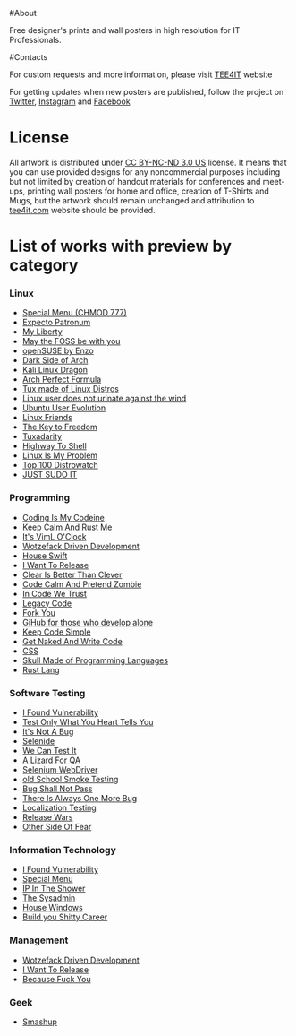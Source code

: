 #About

Free designer's prints and wall posters in high resolution for IT Professionals.

#Contacts

For custom requests and more information, please visit [TEE4IT](HTTPS://TEE4IT.COM) website

For getting updates when new posters are published, follow the project on [Twitter](https://twitter.com/tee4it), [Instagram](https://www.instagram.com/tee4it/) and [Facebook](https://www.facebook.com/Tee4it-187646978350800/)

# License

All artwork is distributed under [CC BY-NC-ND 3.0 US](https://creativecommons.org/licenses/by-nc-nd/3.0/us/) license. It means that you can use provided designs for any noncommercial purposes including but not limited by creation of handout materials for conferences and meet-ups, printing wall posters for home and office, creation of T-Shirts and Mugs, but the artwork should remain unchanged and attribution to [tee4it.com](https://tee4it.com) website should be provided.

# List of works with preview by category

### Linux
- [Special Menu (CHMOD 777)](https://tee4it.com/linux/chmod-777/) 
- [Expecto Patronum](https://tee4it.com/linux/expecto-patronum/)
- [My Liberty](https://tee4it.com/linux/my-liberty/)
- [May the FOSS be with you](https://tee4it.com/linux/may-the-foss-be-with-you/)
- [openSUSE by Enzo](https://tee4it.com/linux/opensuse/)
- [Dark Side of Arch](https://tee4it.com/linux/dark-side-of-arch/)
- [Kali Linux Dragon](https://tee4it.com/linux/kali-linux/)
- [Arch Perfect Formula](https://tee4it.com/linux/arch-linux-formula/)
- [Tux made of Linux Distros](https://tee4it.com/linux/tux-made-of-linux-distros/)
- [Linux user does not urinate against the wind](https://tee4it.com/linux/linux-usufructuarius-non-contraventum-mingit/)
- [Ubuntu User Evolution](https://tee4it.com/linux/ubuntu-user-evolution/)
- [Linux Friends](https://tee4it.com/linux/linux-friends/)
- [The Key to Freedom](https://tee4it.com/linux/linux-is-the-key-to-freedom/)
- [Tuxadarity](https://tee4it.com/linux/tuxadarity/)
- [Highway To Shell](https://tee4it.com/linux/highway-to-shell/)
- [Linux Is My Problem](https://tee4it.com/linux/linux-is-my-problem/)
- [Top 100 Distrowatch](https://tee4it.com/linux/distrowatch-top-100-linux-distros/)
- [JUST SUDO IT](https://tee4it.com/linux/linux-just-sudo-it/)

### Programming
- [Coding Is My Codeine](https://tee4it.com/software-development/coding-is-my-codeine/)
- [Keep Calm And Rust Me](https://tee4it.com/software-development/keep-calm-and-rust-me/)
- [It's VimL O'Clock](https://tee4it.com/software-development/viml/)
- [Wotzefack Driven Development](https://tee4it.com/software-development/wotzefack-driven-development/)
- [House Swift](https://tee4it.com/software-development/house-swift/)
- [I Want To Release](https://tee4it.com/software-development/i-want-to-release/)
- [Clear Is Better Than Clever](https://tee4it.com/software-development/clear-is-better-than-clever/)
- [Code Calm And Pretend Zombie](https://tee4it.com/software-development/code-calm-and-pretend-zombie/)
- [In Code We Trust](https://tee4it.com/software-development/in-code-we-trust/)
- [Legacy Code](https://tee4it.com/software-development/legacy-code/)
- [Fork You](https://tee4it.com/software-development/fork-you/)
- [GiHub for those who develop alone](https://tee4it.com/software-development/github-for-those-who-develop-alone/)
- [Keep Code Simple](https://tee4it.com/software-development/simply-keep-code-simple/)
- [Get Naked And Write Code](https://tee4it.com/software-development/get-naked-and-write-code/)
- [CSS](https://tee4it.com/software-development/css/)
- [Skull Made of Programming Languages](https://tee4it.com/software-development/skull-made-of-programming-languages/)
- [Rust Lang](https://tee4it.com/software-development/rust-programming/)

### Software Testing
- [I Found Vulnerability](https://tee4it.com/software-testing/i-found-vulnerability/)
- [Test Only What You Heart Tells You](https://tee4it.com/software-testing/test-with-your-heart/)
- [It's Not A Bug](https://tee4it.com/software-testing/its-not-a-bug/)
- [Selenide](https://tee4it.com/software-testing/selenide/)
- [We Can Test It](https://tee4it.com/software-testing/we-can-test-it/)
- [A Lizard For QA](https://tee4it.com/software-testing/sfdeljknesv-beers-for-qa-engineer/)
- [Selenium WebDriver](https://tee4it.com/software-testing/selenium-webdriver/)
- [old School Smoke Testing](https://tee4it.com/software-testing/old-school-smoke-testing/)
- [Bug Shall Not Pass](https://tee4it.com/software-testing/bug-shall-not-pass/)
- [There Is Always One More Bug](https://tee4it.com/software-testing/there-is-always-one-more-bug/)
- [Localization Testing](https://tee4it.com/software-testing/keep-calm-and-test-localization/)
- [Release Wars](https://tee4it.com/software-testing/release-wars/)
- [Other Side Of Fear](https://tee4it.com/software-testing/most-critical-bugs-are-on-the-other-side-of-fear/)

### Information Technology
- [I Found Vulnerability](https://tee4it.com/software-testing/i-found-vulnerability/)
- [Special Menu](https://tee4it.com/linux/chmod-777/)
- [IP In The Shower](https://tee4it.com/information-technology/ip-in-the-shower/)
- [The Sysadmin](https://tee4it.com/information-technology/the-sysadmin/)
- [House Windows](https://tee4it.com/information-technology/house-windows/)
- [Build you Shitty Career](https://tee4it.com/information-technology/build-your-shitty-career/)

### Management
- [Wotzefack Driven Development](https://tee4it.com/category/project-management/)
- [I Want To Release](https://tee4it.com/software-development/i-want-to-release/)
- [Because Fuck You](https://tee4it.com/project-management/because-fuck-you-thats-why/)

### Geek
- [Smashup](https://tee4it.com/geek/modern-emotions/)
